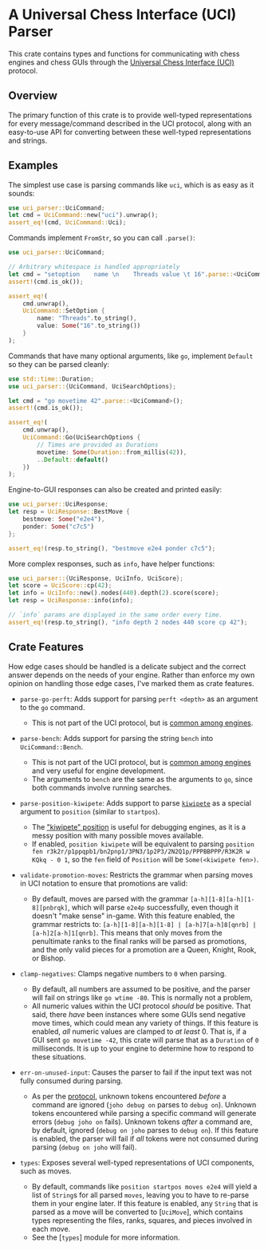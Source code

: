 # A Universal Chess Interface (UCI) Parser

This crate contains types and functions for communicating with chess engines and chess GUIs through the [Universal Chess Interface (UCI)](https://backscattering.de/chess/uci/) protocol.

## Overview

The primary function of this crate is to provide well-typed representations for every message/command described in the UCI protocol, along with an easy-to-use API for converting between these well-typed representations and strings.

## Examples

The simplest use case is parsing commands like `uci`, which is as easy as it sounds:

```rust
use uci_parser::UciCommand;
let cmd = UciCommand::new("uci").unwrap();
assert_eq!(cmd, UciCommand::Uci);
```

Commands implement `FromStr`, so you can call `.parse()`:

```rust
use uci_parser::UciCommand;

// Arbitrary whitespace is handled appropriately
let cmd = "setoption    name \n    Threads value \t 16".parse::<UciCommand>();
assert!(cmd.is_ok());

assert_eq!(
    cmd.unwrap(),
    UciCommand::SetOption {
        name: "Threads".to_string(),
        value: Some("16".to_string())
    }
);
```

Commands that have many optional arguments, like `go`, implement `Default` so they can be parsed cleanly:

```rust
use std::time::Duration;
use uci_parser::{UciCommand, UciSearchOptions};

let cmd = "go movetime 42".parse::<UciCommand>();
assert!(cmd.is_ok());

assert_eq!(
    cmd.unwrap(),
    UciCommand::Go(UciSearchOptions {
        // Times are provided as Durations
        movetime: Some(Duration::from_millis(42)),
        ..Default::default()
    })
);
```

Engine-to-GUI responses can also be created and printed easily:

```rust
use uci_parser::UciResponse;
let resp = UciResponse::BestMove {
    bestmove: Some("e2e4"),
    ponder: Some("c7c5")
};

assert_eq!(resp.to_string(), "bestmove e2e4 ponder c7c5");
```

More complex responses, such as `info`, have helper functions:

```rust
use uci_parser::{UciResponse, UciInfo, UciScore};
let score = UciScore::cp(42);
let info = UciInfo::new().nodes(440).depth(2).score(score);
let resp = UciResponse::info(info);

// `info` params are displayed in the same order every time.
assert_eq!(resp.to_string(), "info depth 2 nodes 440 score cp 42");
```

## Crate Features

How edge cases should be handled is a delicate subject and the correct answer depends on the needs of your engine.
Rather than enforce my own opinion on handling those edge cases, I've marked them as crate features.

-   `parse-go-perft`: Adds support for parsing `perft <depth>` as an argument to the `go` command.

    -   This is not part of the UCI protocol, but is [common among engines](https://github.com/official-stockfish/Stockfish/blob/d6043970bd156b1d2ab6cb51e8d5cb0c6a40797c/tests/perft.sh#L17).

-   `parse-bench`: Adds support for parsing the string `bench` into `UciCommand::Bench`.

    -   This is not part of the UCI protocol, but is [common among engines](https://official-stockfish.github.io/docs/stockfish-wiki/UCI-&-Commands.html#bench) and very useful for engine development.
    -   The arguments to `bench` are the same as the arguments to `go`, since both commands involve running searches.

-   `parse-position-kiwipete`: Adds support to parse [`kiwipete`](https://www.stmintz.com/ccc/index.php?id=274926) as a special argument to `position` (similar to `startpos`).

    -   The ["kiwipete" position](https://www.chessprogramming.org/Perft_Results#Position_2) is useful for debugging engines, as it is a messy position with many possible moves available.
    -   If enabled, `position kiwipete` will be equivalent to parsing `position fen r3k2r/p1ppqpb1/bn2pnp1/3PN3/1p2P3/2N2Q1p/PPPBBPPP/R3K2R w KQkq - 0 1`, so the `fen` field of `Position` will be `Some(<kiwipete fen>)`.

-   `validate-promotion-moves`: Restricts the grammar when parsing moves in UCI notation to ensure that promotions are valid:

    -   By default, moves are parsed with the grammar `[a-h][1-8][a-h][1-8][pnbrqk]`, which will parse `e2e4p` successfully, even though it doesn't "make sense" in-game. With this feature enabled, the grammar restricts to: `[a-h][1-8][a-h][1-8] | [a-h]7[a-h]8[qnrb] | [a-h]2[a-h]1[qnrb]`. This means that only moves from the penultimate ranks to the final ranks will be parsed as promotions, and the only valid pieces for a promotion are a Queen, Knight, Rook, or Bishop.

-   `clamp-negatives`: Clamps negative numbers to `0` when parsing.

    -   By default, all numbers are assumed to be positive, and the parser will fail on strings like `go wtime -80`. This is normally not a problem,
    -   All numeric values within the UCI protocol _should_ be positive. That said, there _have_ been instances where some GUIs send negative move times, which could mean any variety of things. If this feature is enabled, _all_ numeric values are clamped to _at least_ 0. That is, if a GUI sent `go movetime -42`, this crate will parse that as a `Duration` of `0` milliseconds. It is up to your engine to determine how to respond to these situations.

-   `err-on-unused-input`: Causes the parser to fail if the input text was not fully consumed during parsing.

    -   As per the [protocol](https://backscattering.de/chess/uci/#unknown), unknown tokens encountered _before_ a command are ignored (`joho debug on` parses to `debug on`). Unknown tokens encountered while parsing a specific command will generate errors (`debug joho on` fails). Unknown tokens _after_ a command are, by default, ignored (`debug on joho` parses to `debug on`). If this feature is enabled, the parser will fail if _all_ tokens were not consumed during parsing (`debug on joho` will fail).

-   `types`: Exposes several well-typed representations of UCI components, such as moves.
    -   By default, commands like `position startpos moves e2e4` will yield a list of `String`s for all parsed `moves`, leaving you to have to re-parse them in your engine later. If this feature is enabled, any `String` that is parsed as a move will be converted to [`UciMove`], which contains types representing the files, ranks, squares, and pieces involved in each move.
    -   See the [`types`] module for more information.

```

```

```

```
